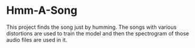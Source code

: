 # Hmm-A-Song
This project finds the song just by humming. The songs with various distortions are used to train the model and then the spectrogram of those audio files are used in it.
